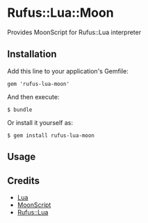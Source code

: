 # Rufus::Lua::Moon

Provides MoonScript for Rufus::Lua interpreter

## Installation

Add this line to your application's Gemfile:

    gem 'rufus-lua-moon'

And then execute:

    $ bundle

Or install it yourself as:

    $ gem install rufus-lua-moon

## Usage


## Credits

  * [Lua](http://www.lua.org/)
  * [MoonScript](http://moonscript.org/)
  * [Rufus::Lua](https://github.com/jmettraux/rufus-lua)
